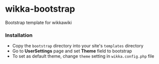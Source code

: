 # wikka-bootstrap

Bootstrap template for wikkawiki

### Installation
- Copy the `bootstrap` directory into your site's `templates` directory
- Go to **UserSettings** page and set **Theme** field to bootstrap
- To set as default theme, change `theme` setting in `wikka.config.php` file

